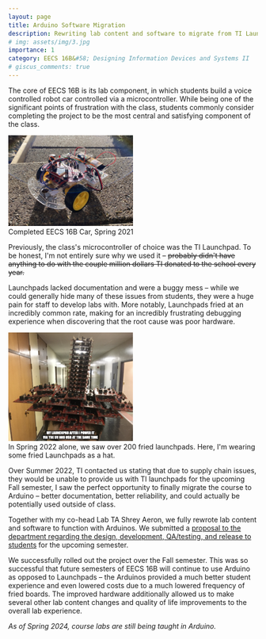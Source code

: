 ```yaml
---
layout: page
title: Arduino Software Migration
description: Rewriting lab content and software to migrate from TI Launchpads to Arduino
# img: assets/img/3.jpg
importance: 1
category: EECS 16B&#58; Designing Information Devices and Systems II
# giscus_comments: true
---
```


The core of EECS 16B is its lab component, in which students build a voice controlled robot car controlled via a microcontroller. While being one of the significant points of frustration with the class, students commonly consider completing the project to be the most central and satisfying component of the class.

<div class="text-center">
  <img src="/assets/img/teaching/eecs16b/IMG_0063.jpg" class="mx-auto d-block img-fluid rounded z-depth-1" alt="Centered Image" width="50%" height="auto">
</div>
<div class="caption">
    Completed EECS 16B Car, Spring 2021
</div>

Previously, the class's microcontroller of choice was the TI Launchpad. To be honest, I'm not entirely sure why we used it – ~~probably didn't have anything to do with the couple million dollars TI donated to the school every year.~~

Launchpads lacked documentation and were a buggy mess – while we could generally hide many of these issues from students, they were a huge pain for staff to develop labs with. More notably, Launchpads fried at an incredibly common rate, making for an incredibly frustrating debugging experience when discovering that the root cause was poor hardware.

<div class="text-center">
  <img src="/assets/img/teaching/eecs16b/unknown.png" class="mx-auto d-block img-fluid rounded z-depth-1" alt="Centered Image" width="50%" height="auto">
</div>
<div class="caption">
    In Spring 2022 alone, we saw over 200 fried launchpads. Here, I'm wearing some fried Launchpads as a hat.
</div>

Over Summer 2022, TI contacted us stating that due to supply chain issues, they would be unable to provide us with TI launchpads for the upcoming Fall semester, I saw the perfect opportunity to finally migrate the course to Arduino – better documentation, better reliability, and could actually be potentially used outside of class.

Together with my co-head Lab TA Shrey Aeron, we fully rewrote lab content and software to function with Arduinos. We submitted a [proposal to the department regarding the design, development, QA/testing, and release to students](/assets/pdf/Arduino%20Development%20Timeline.pdf) for the upcoming semester.

We successfully rolled out the project over the Fall semester. This was so successful that future semesters of EECS 16B will continue to use Arduino as opposed to Launchpads – the Arduinos provided a much better student experience and even lowered costs due to a much lowered frequency of fried boards. The improved hardware additionally allowed us to make several other lab content changes and quality of life improvements to the overall lab experience.

*As of Spring 2024, course labs are still being taught in Arduino.*